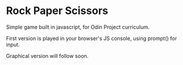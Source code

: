 # Rock Paper Scissors

Simple game built in javascript, for Odin Project curriculum. 

First version is played in your browser's JS console, using prompt() for input.

Graphical version will follow soon.